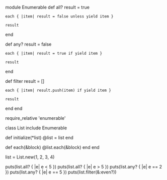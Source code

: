 module Enumerable
  def all?
    result = true

    each { |item| result = false unless yield item }

    result
  end

  def any?
    result = false

    each { |item| result = true if yield item }

    result
  end

  def filter
    result = []

    each { |item| result.push(item) if yield item }

    result
  end
end


require_relative 'enumerable'

class List
  include Enumerable

  def initialize(*list)
    @list = list
  end

  def each(&block)
    @list.each(&block)
  end
end

list = List.new(1, 2, 3, 4)

puts(list.all? { |e| e < 5 })
puts(list.all? { |e| e > 5 })
puts(list.any? { |e| e == 2 })
puts(list.any? { |e| e == 5 })
puts(list.filter(&:even?))